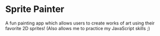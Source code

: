 # Sprite Painter
A fun painting app which allows users to create works of art using their favorite 2D sprites! (Also allows me to practice my JavaScript skills ;)
